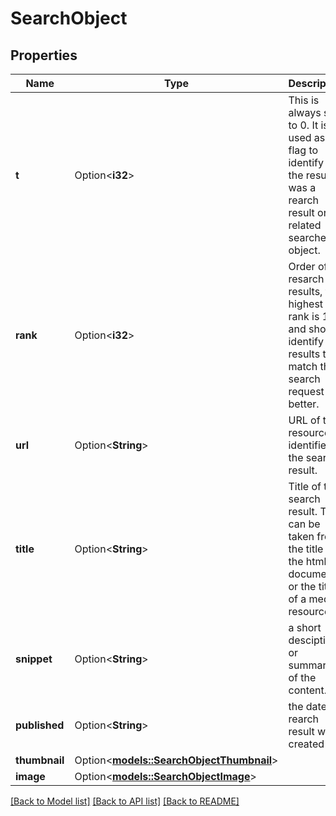 # SearchObject

## Properties

Name | Type | Description | Notes
------------ | ------------- | ------------- | -------------
**t** | Option<**i32**> | This is always set to 0. It is used as a flag to identify if the result was a rearch result or a related searches object. | [optional]
**rank** | Option<**i32**> | Order of resarch results, the highest rank is 1 and should identify results that match the search request better. | [optional]
**url** | Option<**String**> | URL of the resource identified in the search result. | [optional]
**title** | Option<**String**> | Title of the search result. This can be taken from the title of the html document, or the title of a media resource. | [optional]
**snippet** | Option<**String**> | a short desciption, or summary, of the content. | [optional]
**published** | Option<**String**> | the date the rearch result was created | [optional]
**thumbnail** | Option<[**models::SearchObjectThumbnail**](searchObject_thumbnail.md)> |  | [optional]
**image** | Option<[**models::SearchObjectImage**](searchObject_image.md)> |  | [optional]

[[Back to Model list]](../README.md#documentation-for-models) [[Back to API list]](../README.md#documentation-for-api-endpoints) [[Back to README]](../README.md)


